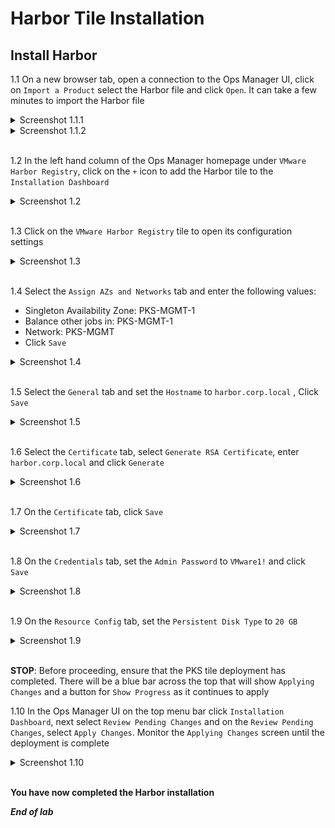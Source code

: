 # Harbor Tile Installation

## Install Harbor

1.1 On a new browser tab, open a connection to the Ops Manager UI, click on `Import a Product` select the Harbor file and click `Open`. It can take a few minutes to import the Harbor file

<details><summary>Screenshot 1.1.1 </summary>
<img src="Images/2018-10-22-21-23-55.png">
</details>

<details><summary>Screenshot 1.1.2 </summary>
<img src="Images/2018-10-22-01-27-45.png">
</details>
<br/>

1.2 In the left hand column of the Ops Manager homepage under `VMware Harbor Registry`, click on the `+` icon to add the Harbor tile to the `Installation Dashboard`

<details><summary>Screenshot 1.2 </summary>
<img src="Images/2018-10-22-21-45-54.png">
</details>
<br/>

1.3 Click on the `VMware Harbor Registry` tile to open its configuration settings

<details><summary>Screenshot 1.3 </summary>
<img src="Images/2018-10-22-21-47-27.png">
</details>
<br/>

1.4 Select the `Assign AZs and Networks` tab and enter the following values:

- Singleton Availability Zone: PKS-MGMT-1
- Balance other jobs in: PKS-MGMT-1
- Network: PKS-MGMT
- Click `Save`

<details><summary>Screenshot 1.4</summary>
<img src="Images/2018-10-22-21-53-32.png">
</details>
<br/>

1.5 Select the `General` tab and set the `Hostname` to `harbor.corp.local` , Click `Save`

<details><summary>Screenshot 1.5</summary>
<img src="Images/2018-10-22-21-57-03.png">
</details>
<br/>

1.6 Select the `Certificate` tab, select `Generate RSA Certificate`, enter `harbor.corp.local` and click `Generate`

<details><summary>Screenshot 1.6</summary>
<img src="Images/2018-10-31-15-24-23.png">
</details>
<br/>

1.7 On the `Certificate` tab, click `Save`

<details><summary>Screenshot 1.7</summary>
<img src="Images/2018-10-22-22-11-03.png">
</details>
<br/>

1.8 On the `Credentials` tab, set the `Admin Password` to `VMware1!` and click `Save`

<details><summary>Screenshot 1.8</summary>
<img src="Images/2018-10-22-22-13-53.png">
</details>
<br/>

1.9 On the `Resource Config` tab, set the `Persistent Disk Type` to `20 GB`

<details><summary>Screenshot 1.9</summary>
<img src="Images/2018-10-22-22-18-57.png">
</details>
<br/>

**STOP**: Before proceeding, ensure that the PKS tile deployment has completed.  There will be a blue bar across the top that will show `Applying Changes` and a button for `Show Progress` as it continues to apply

1.10 In the Ops Manager UI on the top menu bar click `Installation Dashboard`, next select `Review Pending Changes` and on the `Review Pending Changes`, select `Apply Changes`. Monitor the `Applying Changes` screen until the deployment is complete

<details><summary>Screenshot 1.10</summary>
<img src="Images/2018-10-22-22-22-46.png">
</details>
<br/>

**You have now completed the Harbor installation**

***End of lab***